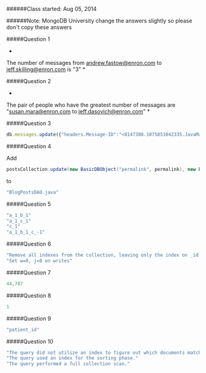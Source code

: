######Class started: Aug 05, 2014

######Note: MongoDB University change the answers slightly so please don't copy these answers

#####Question 1

*
The number of messages from andrew.fastow@enron.com to jeff.skilling@enron.com is "3"
*

#####Question 2

*
The pair of people who have the greatest number of messages are "susan.mara@enron.com to jeff.dasovich@enron.com"
*

#####Question 3

```javascript
db.messages.update({"headers.Message-ID":"<8147308.1075851042335.JavaMail.evans@thyme>"},{$addToSet:{"headers.To":"mrpotatohead@10gen.com"}})
```

#####Question 4

Add

```java
postsCollection.update(new BasicDBObject("permalink", permalink), new BasicDBObject("$inc", new BasicDBObject("comments." + ordinal + ".num_likes", 1)));
```

to

```java
"BlogPostsDAO.java"
```

#####Question 5

```javascript
"a_1_b_1"
"a_1_c_1"
"c_1"
"a_1_b_1_c_-1"
```

#####Question 6

```javascript
"Remove all indexes from the collection, leaving only the index on _id in place"
"Set w=0, j=0 on writes"
```

#####Question 7

```javascript
44,787
```

#####Question 8

```javascript
1
```

#####Question 9

```javascript
"patient_id"
```

#####Question 10

```javascript
"The query did not utilize an index to figure out which documents match the find criteria."
"The query used an index for the sorting phase."
"The query performed a full collection scan."
```
